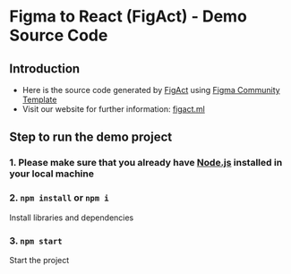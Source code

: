 # Figma to React (FigAct) - Demo Source Code

## Introduction

- Here is the source code generated by [FigAct](https://www.figma.com/community/plugin/1079641487885770780) using [Figma Community Template](https://www.figma.com/community/file/1104105411031025831)
- Visit our website for further information: [figact.ml](https://figact.ml/)

## Step to run the demo project

### 1. Please make sure that you already have [Node.js](https://nodejs.org/en/download/) installed in your local machine

### 2. `npm install` or `npm i`
Install libraries and dependencies
### 3. `npm start`
Start the project
